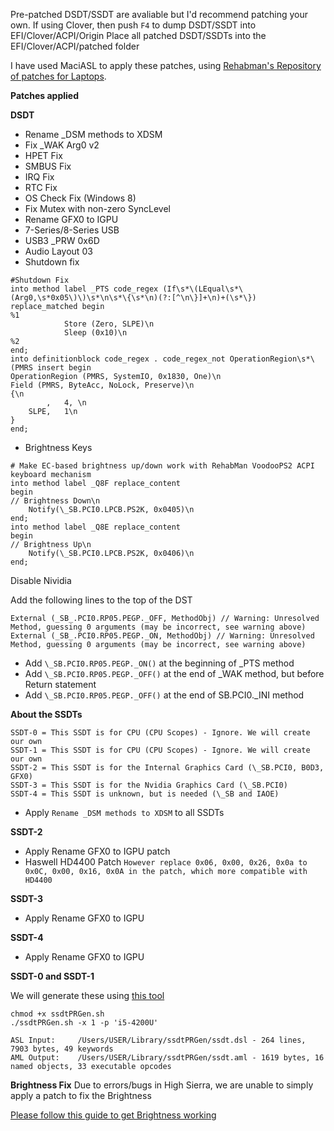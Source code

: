Pre-patched DSDT/SSDT are avaliable but I'd recommend patching your own. If using Clover, then push ```F4``` to dump DSDT/SSDT into EFI/Clover/ACPI/Origin
Place all patched DSDT/SSDTs into the EFI/Clover/ACPI/patched folder

I have used MaciASL to apply these patches, using [Rehabman's Repository of patches for Laptops](https://github.com/RehabMan/Laptop-DSDT-Patch). 

**Patches applied**

**DSDT**

* Rename _DSM methods to XDSM
* Fix _WAK Arg0 v2
* HPET Fix
* SMBUS Fix
* IRQ Fix
* RTC Fix
* OS Check Fix (Windows 8)
* Fix Mutex with non-zero SyncLevel
* Rename GFX0 to IGPU
* 7-Series/8-Series USB
* USB3 _PRW 0x6D
* Audio Layout 03
* Shutdown fix
```
#Shutdown Fix
into method label _PTS code_regex (If\s*\(LEqual\s*\(Arg0,\s*0x05\)\)\s*\n\s*\{\s*\n)(?:[^\n\}]+\n)+(\s*\}) replace_matched begin
%1
            Store (Zero, SLPE)\n
            Sleep (0x10)\n
%2
end;
into definitionblock code_regex . code_regex_not OperationRegion\s*\(PMRS insert begin
OperationRegion (PMRS, SystemIO, 0x1830, One)\n
Field (PMRS, ByteAcc, NoLock, Preserve)\n
{\n
        ,   4, \n
    SLPE,   1\n
}
end;
```
* Brightness Keys
```
# Make EC-based brightness up/down work with RehabMan VoodooPS2 ACPI keyboard mechanism
into method label _Q8F replace_content
begin
// Brightness Down\n
    Notify(\_SB.PCI0.LPCB.PS2K, 0x0405)\n
end;
into method label _Q8E replace_content
begin
// Brightness Up\n
    Notify(\_SB.PCI0.LPCB.PS2K, 0x0406)\n
end;
```

Disable Nividia

Add the following lines to the top of the DST
```
External (_SB_.PCI0.RP05.PEGP._OFF, MethodObj) // Warning: Unresolved Method, guessing 0 arguments (may be incorrect, see warning above)
External (_SB_.PCI0.RP05.PEGP._ON, MethodObj) // Warning: Unresolved Method, guessing 0 arguments (may be incorrect, see warning above)
```

* Add ```\_SB.PCI0.RP05.PEGP._ON()``` at the beginning of _PTS method
* Add ```\_SB.PCI0.RP05.PEGP._OFF()``` at the end of _WAK method, but before Return statement
* Add ```\_SB.PCI0.RP05.PEGP._OFF()``` at the end of SB.PCI0._INI method



**About the SSDTs**

```
SSDT-0 = This SSDT is for CPU (CPU Scopes) - Ignore. We will create our own
SSDT-1 = This SSDT is for CPU (CPU Scopes) - Ignore. We will create our own
SSDT-2 = This SSDT is for the Internal Graphics Card (\_SB.PCI0, B0D3, GFX0)
SSDT-3 = This SSDT is for the Nvidia Graphics Card (\_SB.PCI0)
SSDT-4 = This SSDT is unknown, but is needed (\_SB and IAOE)
```

* Apply ```Rename _DSM methods to XDSM``` to all SSDTs

**SSDT-2**

* Apply Rename GFX0 to IGPU patch
* Haswell HD4400 Patch
            ```However replace 0x06, 0x00, 0x26, 0x0a to 0x0C, 0x00, 0x16, 0x0A in the patch, which more compatible with HD4400```


**SSDT-3**

* Apply Rename GFX0 to IGPU

**SSDT-4**

* Apply Rename GFX0 to IGPU

**SSDT-0 and SSDT-1**

We will generate these using [this tool](https://github.com/Piker-Alpha/ssdtPRGen.sh)

```curl -o ssdtPRGen.sh https://raw.githubusercontent.com/Piker-Alpha/ssdtPRGen.sh/Beta/ssdtPRGen.sh
chmod +x ssdtPRGen.sh
./ssdtPRGen.sh -x 1 -p 'i5-4200U'
```
```
ASL Input:     /Users/USER/Library/ssdtPRGen/ssdt.dsl - 264 lines, 7903 bytes, 49 keywords
AML Output:    /Users/USER/Library/ssdtPRGen/ssdt.aml - 1619 bytes, 16 named objects, 33 executable opcodes
```

**Brightness Fix**
Due to errors/bugs in High Sierra, we are unable to simply apply a patch to fix the Brightness

[Please follow this guide to get Brightness working](https://www.tonymacx86.com/threads/guide-laptop-backlight-control-using-applebacklightinjector-kext.218222/)



